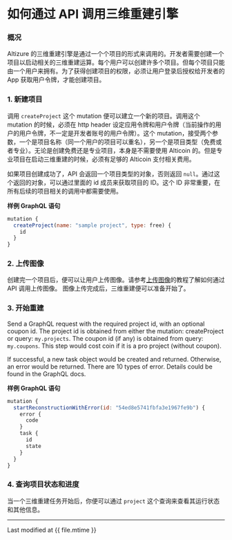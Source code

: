 # 如何通过 API 调用三维重建引擎

### 概况

Altizure 的三维重建引擎是通过一个个项目的形式来调用的。开发者需要创建一个项目以启动相关的三维重建运算。每个用户可以创建许多个项目。但每个项目只能由一个用户来拥有。为了获得创建项目的权限，必须让用户登录后授权给开发者的 App 获取用户令牌，才能创建项目。

### 1. 新建项目

调用 `createProject` 这个 mutation 便可以建立一个新的项目。调用这个 mutation 的时候，必须在 http header 设定应用令牌和用户令牌（当前操作的用户的用户令牌，不一定是开发者账号的用户令牌）。这个 mutation，接受两个参数，一个是项目名称（同一个用户的项目可以重名），另一个是项目类型（免费或者专业）。无论是创建免费还是专业项目，本身是不需要使用 Alticoin 的。但是专业项目在启动三维重建的时候，必须有足够的 Alticoin 支付相关费用。

如果项目创建成功了，API 会返回一个项目类型的对象，否则返回 `null`。通过这个返回的对象，可以通过里面的 id 成员来获取项目的 ID。这个 ID 非常重要，在所有后续的项目相关的调用中都需要使用。

__样例 GraphQL 语句__
```js
mutation {
  createProject(name: "sample project", type: free) {
    id
  }
}
```

### 2. 上传图像

创建完一个项目后，便可以让用户上传图像。请参考[上传图像](upload.md)的教程了解如何通过 API 调用上传图像。
图像上传完成后，三维重建便可以准备开始了。

### 3. 开始重建
Send a GraphQL request with the required project id, with an optional coupon id.
The project id is obtained from either the mutation: createProject or query: `my.projects`.
The coupon id (if any) is obtained from query: `my.coupons`.
This step would cost coin if it is a pro project (without coupon).


If successful, a new task object would be created and returned.
Otherwise, an error would be returned.
There are 10 types of error.
Details could be found in the GraphQL docs.

__样例 GraphQL 语句__
```js
mutation {
  startReconstructionWithError(id: "54ed8e5741fbfa3e1967fe9b") {
    error {
      code
    }
    task {
      id
      state
    }
  }
}
```

### 4. 查询项目状态和进度

当一个三维重建任务开始后，你便可以通过 `project` 这个查询来查看其运行状态和其他信息。

---

Last modified at {{ file.mtime }}
